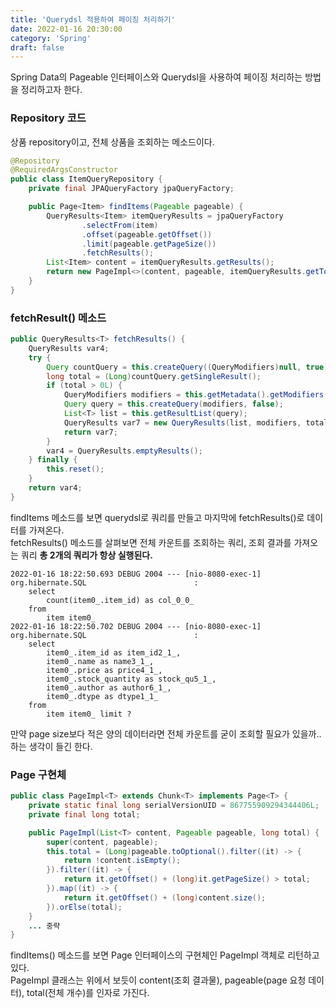 ```yaml
---
title: 'Querydsl 적용하여 페이징 처리하기'
date: 2022-01-16 20:30:00
category: 'Spring'
draft: false
---
```

Spring Data의 Pageable 인터페이스와 Querydsl을 사용하여 페이징 처리하는 방법을 정리하고자 한다.

### Repository 코드
상품 repository이고, 전체 상품을 조회하는 메소드이다.
```java
@Repository
@RequiredArgsConstructor
public class ItemQueryRepository {
    private final JPAQueryFactory jpaQueryFactory;

    public Page<Item> findItems(Pageable pageable) {
        QueryResults<Item> itemQueryResults = jpaQueryFactory
                .selectFrom(item)
                .offset(pageable.getOffset())
                .limit(pageable.getPageSize())
                .fetchResults();
        List<Item> content = itemQueryResults.getResults();
        return new PageImpl<>(content, pageable, itemQueryResults.getTotal());
    }
}
```

### fetchResult() 메소드
```java
public QueryResults<T> fetchResults() {
    QueryResults var4;
    try {
        Query countQuery = this.createQuery((QueryModifiers)null, true);
        long total = (Long)countQuery.getSingleResult();
        if (total > 0L) {
            QueryModifiers modifiers = this.getMetadata().getModifiers();
            Query query = this.createQuery(modifiers, false);
            List<T> list = this.getResultList(query);
            QueryResults var7 = new QueryResults(list, modifiers, total);
            return var7;
        }
        var4 = QueryResults.emptyResults();
    } finally {
        this.reset();
    }
    return var4;
}
```
findItems 메소드를 보면 querydsl로 쿼리를 만들고 마지막에 fetchResults()로 데이터를 가져온다.</br>
fetchResults() 메소드를 살펴보면 전체 카운트를 조회하는 쿼리, 조회 결과를 가져오는 쿼리 __총 2개의 쿼리가 항상 실행된다.__</br>
```
2022-01-16 18:22:50.693 DEBUG 2004 --- [nio-8080-exec-1] org.hibernate.SQL                        : 
    select
        count(item0_.item_id) as col_0_0_ 
    from
        item item0_
2022-01-16 18:22:50.702 DEBUG 2004 --- [nio-8080-exec-1] org.hibernate.SQL                        : 
    select
        item0_.item_id as item_id2_1_,
        item0_.name as name3_1_,
        item0_.price as price4_1_,
        item0_.stock_quantity as stock_qu5_1_,
        item0_.author as author6_1_,
        item0_.dtype as dtype1_1_ 
    from
        item item0_ limit ?
```
만약 page size보다 적은 양의 데이터라면 전체 카운트를 굳이 조회할 필요가 있을까..하는 생각이 들긴 한다.</br>

### Page 구현체
```java
public class PageImpl<T> extends Chunk<T> implements Page<T> {
    private static final long serialVersionUID = 867755909294344406L;
    private final long total;

    public PageImpl(List<T> content, Pageable pageable, long total) {
        super(content, pageable);
        this.total = (Long)pageable.toOptional().filter((it) -> {
            return !content.isEmpty();
        }).filter((it) -> {
            return it.getOffset() + (long)it.getPageSize() > total;
        }).map((it) -> {
            return it.getOffset() + (long)content.size();
        }).orElse(total);
    }
    ... 중략
}

```
findItems() 메소드를 보면 Page 인터페이스의 구현체인 PageImpl 객체로 리턴하고 있다.</br>
PageImpl 클래스는 위에서 보듯이 content(조회 결과물), pageable(page 요청 데이터), total(전체 개수)를 인자로 가진다.